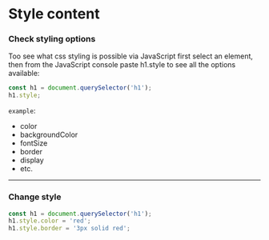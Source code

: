 # Style content

### Check styling options
Too see what css styling is possible via JavaScript first select an element, then from the JavaScript console paste
h1.style to see all the options available: 
```javascript
const h1 = document.querySelector('h1');
h1.style;
```
`example`:

- color
- backgroundColor
- fontSize
- border
- display
- etc.
---

### Change style
```javascript
const h1 = document.querySelector('h1');
h1.style.color = 'red';
h1.style.border = '3px solid red';
```

